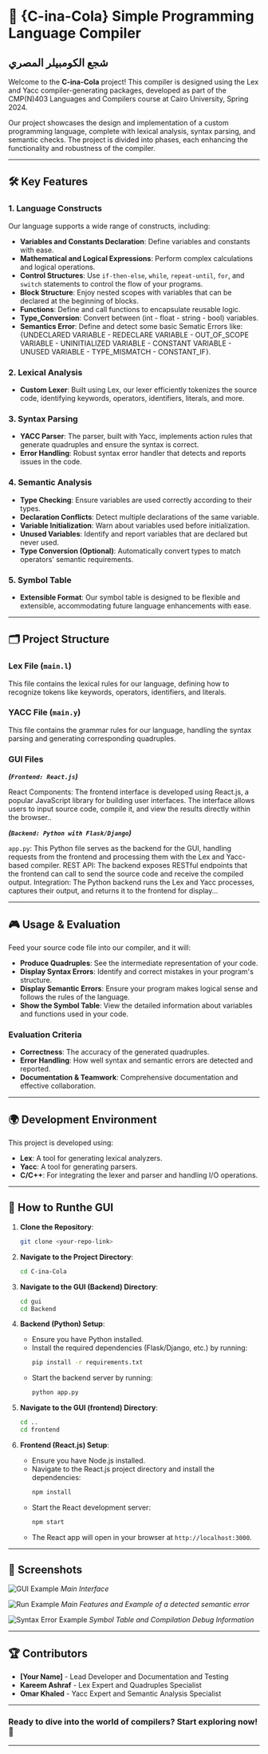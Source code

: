 # 🌟 **{C-ina-Cola} Simple Programming Language Compiler**
## شجع الكومبيلر المصري

Welcome to the **C-ina-Cola** project! This compiler is designed using the Lex and Yacc compiler-generating packages, developed as part of the CMP(N)403 Languages and Compilers course at Cairo University, Spring 2024.

Our project showcases the design and implementation of a custom programming language, complete with lexical analysis, syntax parsing, and semantic checks. The project is divided into phases, each enhancing the functionality and robustness of the compiler.

---

## 🛠️ **Key Features**

### 1. **Language Constructs**

Our language supports a wide range of constructs, including:

- **Variables and Constants Declaration**: Define variables and constants with ease.
- **Mathematical and Logical Expressions**: Perform complex calculations and logical operations.
- **Control Structures**: Use `if-then-else`, `while`, `repeat-until`, `for`, and `switch` statements to control the flow of your programs.
- **Block Structure**: Enjoy nested scopes with variables that can be declared at the beginning of blocks.
- **Functions**: Define and call functions to encapsulate reusable logic.
- **Type_Conversion**: Convert between (int - float - string - bool) variables.
- **Semantics Error**: Define and detect some basic Sematic Errors like: {UNDECLARED VARIABLE - REDECLARE VARIABLE - OUT_OF_SCOPE VARIABLE - UNINITIALIZED VARIABLE - CONSTANT VARIABLE - UNUSED VARIABLE - TYPE_MISMATCH - CONSTANT_IF}.

### 2. **Lexical Analysis**

- **Custom Lexer**: Built using Lex, our lexer efficiently tokenizes the source code, identifying keywords, operators, identifiers, literals, and more.

### 3. **Syntax Parsing**

- **YACC Parser**: The parser, built with Yacc, implements action rules that generate quadruples and ensure the syntax is correct.
- **Error Handling**: Robust syntax error handler that detects and reports issues in the code.

### 4. **Semantic Analysis**

- **Type Checking**: Ensure variables are used correctly according to their types.
- **Declaration Conflicts**: Detect multiple declarations of the same variable.
- **Variable Initialization**: Warn about variables used before initialization.
- **Unused Variables**: Identify and report variables that are declared but never used.
- **Type Conversion (Optional)**: Automatically convert types to match operators' semantic requirements.

### 5. **Symbol Table**

- **Extensible Format**: Our symbol table is designed to be flexible and extensible, accommodating future language enhancements with ease.

---

## 🗂️ **Project Structure**

### **Lex File (`main.l`)**

This file contains the lexical rules for our language, defining how to recognize tokens like keywords, operators, identifiers, and literals.

### **YACC File (`main.y`)**

This file contains the grammar rules for our language, handling the syntax parsing and generating corresponding quadruples.

### **GUI Files**

**_(`Frontend: React.js`)_**

React Components: The frontend interface is developed using React.js, a popular JavaScript library for building user interfaces. The interface allows users to input source code, compile it, and view the results directly within the browser..

**_(`Backend: Python with Flask/Django`)_**

`app.py`: This Python file serves as the backend for the GUI, handling requests from the frontend and processing them with the Lex and Yacc-based compiler.
REST API: The backend exposes RESTful endpoints that the frontend can call to send the source code and receive the compiled output.
Integration: The Python backend runs the Lex and Yacc processes, captures their output, and returns it to the frontend for display...

---

## 🎮 **Usage & Evaluation**

Feed your source code file into our compiler, and it will:

- **Produce Quadruples**: See the intermediate representation of your code.
- **Display Syntax Errors**: Identify and correct mistakes in your program's structure.
- **Display Semantic Errors**: Ensure your program makes logical sense and follows the rules of the language.
- **Show the Symbol Table**: View the detailed information about variables and functions used in your code.

### **Evaluation Criteria**

- **Correctness**: The accuracy of the generated quadruples.
- **Error Handling**: How well syntax and semantic errors are detected and reported.
- **Documentation & Teamwork**: Comprehensive documentation and effective collaboration.

---

## 🌍 **Development Environment**

This project is developed using:

- **Lex**: A tool for generating lexical analyzers.
- **Yacc**: A tool for generating parsers.
- **C/C++**: For integrating the lexer and parser and handling I/O operations.

---

## 🚀 **How to Runthe GUI**

1. **Clone the Repository**:
   ```bash
   git clone <your-repo-link>
   ```
2. **Navigate to the Project Directory**:
   ```bash
   cd C-ina-Cola
   ```
3. **Navigate to the GUI (Backend) Directory**:
   ```bash
   cd gui
   cd Backend
   ```
4. **Backend (Python) Setup**:

   - Ensure you have Python installed.
   - Install the required dependencies (Flask/Django, etc.) by running:
     ```bash
     pip install -r requirements.txt
     ```
   - Start the backend server by running:
     ```bash
     python app.py
     ```

5. **Navigate to the GUI (frontend) Directory**:
   ```bash
   cd ..
   cd frontend
   ```
6. **Frontend (React.js) Setup**:
   - Ensure you have Node.js installed.
   - Navigate to the React.js project directory and install the dependencies:
     ```bash
     npm install
     ```
   - Start the React development server:
     ```bash
     npm start
     ```
   - The React app will open in your browser at `http://localhost:3000`.

---

## 📸 **Screenshots**

![GUI Example](.\Assets\Images\0.png)
_Main Interface_

![Run Example](./Assets\Images/1.png)
_Main Features and Example of a detected semantic error_

![Syntax Error Example](./Assets\Images/2.png)
_Symbol Table and Compilation Debug Information_

---

## 🏆 **Contributors**

- **[Your Name]** - Lead Developer and Documentation and Testing
- **Kareem Ashraf** - Lex Expert and Quadruples Specialist
- **Omar Khaled** - Yacc Expert and Semantic Analysis Specialist

---

### Ready to dive into the world of compilers? Start exploring now! 🚀

---
